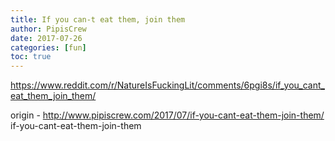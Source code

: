 ```yaml
---
title: If you can-t eat them, join them
author: PipisCrew
date: 2017-07-26
categories: [fun]
toc: true
---
```


https://www.reddit.com/r/NatureIsFuckingLit/comments/6pgi8s/if_you_cant_eat_them_join_them/

origin - http://www.pipiscrew.com/2017/07/if-you-cant-eat-them-join-them/ if-you-cant-eat-them-join-them